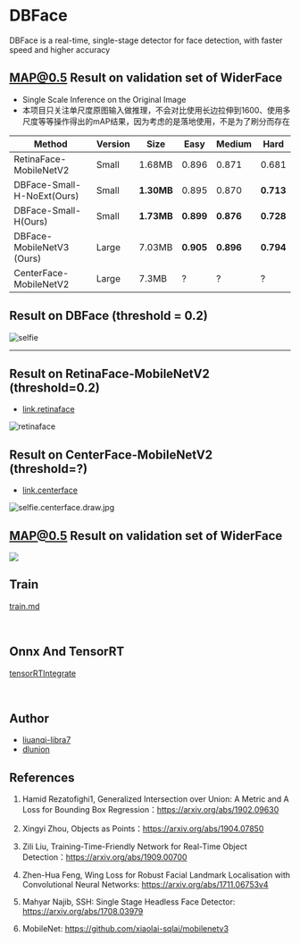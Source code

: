 # DBFace
DBFace is a real-time, single-stage detector for face detection, with faster speed and higher accuracy



## MAP@0.5 Result on validation set of WiderFace

*  Single Scale Inference on the Original Image
*  本项目只关注单尺度原图输入做推理，不会对比使用长边拉伸到1600、使用多尺度等等操作得出的mAP结果，因为考虑的是落地使用，不是为了刷分而存在

Method | Version | Size | Easy | Medium | Hard
-|-|-|-|-|-
RetinaFace-MobileNetV2 | Small | 1.68MB  | 0.896 | 0.871 | 0.681
DBFace-Small-H-NoExt(Ours) | Small   | **1.30MB** | 0.895 | 0.870 | **0.713** 
DBFace-Small-H(Ours)       | Small   | **1.73MB** | **0.899** | **0.876** | **0.728** 
DBFace-MobileNetV3 (Ours) | Large | 7.03MB | **0.905** | **0.896** | **0.794** 
CenterFace-MobileNetV2 | Large | 7.3MB | ? | ? | ?


## Result on DBFace (threshold = 0.2)

![selfie](result/selfie.draw.jpg)

---



## Result on RetinaFace-MobileNetV2 (threshold=0.2)

* [link.retinaface](https://github.com/deepinsight/insightface/tree/master/RetinaFace)

![retinaface](result/selfie.retinaface.draw.jpg)



## Result on CenterFace-MobileNetV2 (threshold=?)

* [link.centerface](https://github.com/Star-Clouds/CenterFace)

![selfie.centerface.draw.jpg](result/selfie.centerface.draw.jpg)


## MAP@0.5 Result on validation set of WiderFace

![](result/merge.jpg)



## Train

[train.md](train/small/README.md)

<br/>


## Onnx And TensorRT
[tensorRTIntegrate](https://github.com/dlunion/tensorRTIntegrate)

<br/>


## Author
- [liuanqi-libra7](https://github.com/liuanqi-libra7)
- [dlunion](https://github.com/dlunion)



## References

1. Hamid Rezatofighi1, Generalized Intersection over Union: A Metric and A Loss for Bounding Box Regression：https://arxiv.org/abs/1902.09630

2. Xingyi Zhou, Objects as Points：https://arxiv.org/abs/1904.07850

3. Zili Liu, Training-Time-Friendly Network for Real-Time Object Detection：https://arxiv.org/abs/1909.00700

4. Zhen-Hua Feng, Wing Loss for Robust Facial Landmark Localisation with Convolutional Neural Networks: https://arxiv.org/abs/1711.06753v4

5. Mahyar Najib, SSH: Single Stage Headless Face Detector: https://arxiv.org/abs/1708.03979

6. MobileNet: https://github.com/xiaolai-sqlai/mobilenetv3
